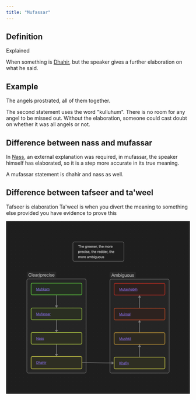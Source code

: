 ```yaml
---
title: "Mufassar"
---
```

## Definition 
Explained

When something is [Dhahir](Usul%20Fiqh/Quranic%20words/Dhahir.md), but the speaker gives a further elaboration on what he said.

## Example
The angels prostrated, all of them together.

The second statement uses the word "kulluhum". There is no room for any angel to be missed out. Without the elaboration, someone could cast doubt on whether it was all angels or not.

## Difference between nass and mufassar
In [Nass](Usul%20Fiqh/Quranic%20words/Nass.md), an external explanation was required, in mufassar, the speaker himself has elaborated, so it is a step more accurate in its true meaning.

A mufassar statement is dhahir and nass as well.

## Difference between tafseer and ta'weel
Tafseer is elaboration
Ta'weel is when you divert the meaning to something else provided you have evidence to prove this

![Quranic words Ambiguity diagram](Usul%20Fiqh/Quranic%20words/Quranic%20words%20Ambiguity%20diagram.png)